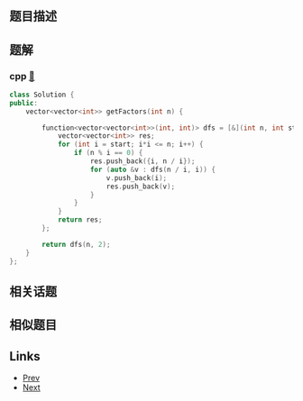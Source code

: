 
# [](https://leetcode-cn.com/problems/factor-combinations)

## 题目描述



## 题解

### cpp [🔗](factor-combinations.cpp) 
```cpp
class Solution {
public:
    vector<vector<int>> getFactors(int n) {

        function<vector<vector<int>>(int, int)> dfs = [&](int n, int start) {
            vector<vector<int>> res;
            for (int i = start; i*i <= n; i++) {
                if (n % i == 0) {
                    res.push_back({i, n / i});
                    for (auto &v : dfs(n / i, i)) {
                        v.push_back(i);
                        res.push_back(v);
                    }
                }
            }
            return res;
        };

        return dfs(n, 2);
    }
};
```


## 相关话题



## 相似题目



## Links

- [Prev](../meeting-rooms/README.md) 
- [Next](../binary-tree-paths/README.md) 

